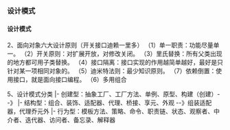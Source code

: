 ### 设计模式


#### 设计模式

2、面向对象六大设计原则（开关接口迪赖一里多）
（1）单一职责：功能尽量单一。
（2）开关原则：对扩展开放，对修改关闭。
（3）里氏替换：所有父类出现的地方都可用子类替换。
（4）接口隔离：接口实现的作用越简单越好，最好是只针对某一项相同对象的。
（5）迪米特法则：最少知识原则。
（7）依赖倒置：使用接口，就是面向接口编程。
（6）多用组合

5、设计模式分类
|- 创建型：抽象工厂、工厂方法、单例、原型、构建（创建）--》
|- 结构型：组合、装饰、适配器、代理、桥接、享元、外观 --》组装适配器，代理乔元外
|- 行为型：模板方法、策略、命令、职责链、状态、观察者、中介者、迭代器、访问者、备忘录、解释器

